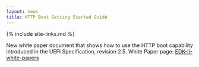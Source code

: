 ```yaml
---
layout: news
title: HTTP Boot Getting Started Guide 
---
```

{% include site-links.md %}

New white paper document that shows how to use the HTTP boot capability introduced in the UEFI Specification, revision 2.5.
White Paper page:  <a href="{{wiki}}/EDK-II-white-papers" title="EDK-II-white-papers">  EDK-II-white-papers </a>
